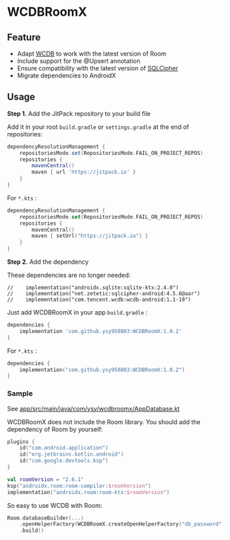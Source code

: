 # WCDBRoomX

## Feature

- Adapt [WCDB](https://github.com/Tencent/wcdb/tree/room) to work with the latest version of Room
- Include support for the @Upsert annotation
- Ensure compatibility with the latest version of [SQLCipher](https://github.com/sqlcipher/sqlcipher-android)
- Migrate dependencies to AndroidX

## Usage

**Step 1.** Add the JitPack repository to your build file

Add it in your root `build.gradle` or `settings.gradle` at the end of repositories:

```groovy
dependencyResolutionManagement {
    repositoriesMode.set(RepositoriesMode.FAIL_ON_PROJECT_REPOS)
    repositories {
        mavenCentral()
        maven { url 'https://jitpack.io' }
    }
}
```

For `*.kts` :

```kotlin
dependencyResolutionManagement {
    repositoriesMode.set(RepositoriesMode.FAIL_ON_PROJECT_REPOS)
    repositories {
        mavenCentral()
        maven { setUrl("https://jitpack.io") }
    }
}
```

**Step 2.** Add the dependency

These dependencies are no longer needed:

```
//    implementation("androidx.sqlite:sqlite-ktx:2.4.0")
//    implementation("net.zetetic:sqlcipher-android:4.5.6@aar")
//    implementation("com.tencent.wcdb:wcdb-android:1.1-19")
```

Just add WCDBRoomX in your app `build.gradle` :

```groovy
dependencies {
    implementation 'com.github.ysy950803:WCDBRoomX:1.0.2'
}
```

For `*.kts` :

```kotlin
dependencies {
    implementation("com.github.ysy950803:WCDBRoomX:1.0.2")
}
```

### Sample

See [app/src/main/java/com/ysy/wcdbroomx/AppDatabase.kt](https://github.com/ysy950803/WCDBRoomX/blob/main/app/src/main/java/com/ysy/wcdbroomx/AppDatabase.kt)

WCDBRoomX does not include the Room library. You should add the dependency of Room by yourself:

```kotlin
plugins {
    id("com.android.application")
    id("org.jetbrains.kotlin.android")
    id("com.google.devtools.ksp")
}

val roomVersion = "2.6.1"
ksp("androidx.room:room-compiler:$roomVersion")
implementation("androidx.room:room-ktx:$roomVersion")
```

So easy to use WCDB with Room:

```kotlin
Room.databaseBuilder(...)
    .openHelperFactory(WCDBRoomX.createOpenHelperFactory("db_password"))
    .build()
```
